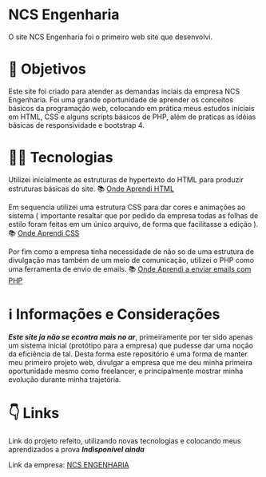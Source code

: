 # NCS Engenharia 
O site NCS Engenharia foi o primeiro web site que desenvolvi.


# 🎯 Objetivos
Este site foi criado para atender as demandas inciais da empresa NCS Engenharia. Foi uma grande oportunidade de aprender os conceitos básicos da programação web, colocando em prática meus estudos iniciais em HTML, CSS e alguns scripts básicos de PHP, além de praticas as idéias básicas de responsividade e bootstrap 4.

# 🧑‍💻 Tecnologias
Utilizei inicialmente as estruturas de hypertexto do HTML para produzir estruturas básicas do site. 
:books: [Onde Aprendi HTML](https://developer.mozilla.org/pt-BR/docs/Web/HTML)

Em sequencia utilizei uma estrutura CSS para dar cores e animações ao sistema ( importante resaltar que por pedido da empresa todas as folhas de estilo foram feitas em um único arquivo, de forma que facilitasse a edição ).
:books: [Onde Aprendi CSS](https://developer.mozilla.org/pt-BR/docs/Web/CSS)


Por fim como a empresa tinha necessidade de não so de uma estrutura de divulgação mas também de um meio de comunicação, utilizei o PHP como uma ferramenta de envio de emails.
:books: [Onde Aprendi a enviar emails com PHP](https://www.devmedia.com.br/enviando-email-com-php/37216#:~:text=Criando%20o%20c%C3%B3digo%20PHP%20de%20envio%20de%20email&text=%2F%2Fenviar%20%2F%2F%20emails%20para,%5Cn%22%3B%20%24headers%20.)

# ℹ️ Informações e Considerações 

***Este site ja não se econtra mais no ar***, primeiramente por ter sido apenas um sistema inicial (protótipo para a empresa) que pudesse dar uma noção da eficiência de tal. Desta forma este repositório é uma forma de manter meu primeiro projeto web, divulgar a empresa que me deu minha primeira oportunidade mesmo como freelancer, e principalmente mostrar minha evolução durante minha trajetória.

# 👇 Links
Link do projeto refeito, utilizando novas tecnologias e colocando meus aprendizados a prova ***Indisponível ainda***

Link da empresa: [NCS ENGENHARIA](http://www.ncsengenharia.com/)
